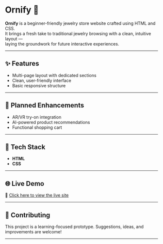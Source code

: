 # Ornify 💍

**Ornify** is a beginner-friendly jewelry store website crafted using HTML and CSS.  
It brings a fresh take to traditional jewelry browsing with a clean, intuitive layout —  
laying the groundwork for future interactive experiences.

---

## ✨ Features

- Multi-page layout with dedicated sections
- Clean, user-friendly interface
- Basic responsive structure

---

## 🔮 Planned Enhancements

- AR/VR try-on integration
- AI-powered product recommendations
- Functional shopping cart

---

## 🧰 Tech Stack

- **HTML**
- **CSS**

---

## 🌐 Live Demo

🔗 [Click here to view the live site](https://aaliyapatel-11.github.io/Ornify/)


---

## 🤝 Contributing

This project is a learning-focused prototype. Suggestions, ideas, and improvements are welcome!

---
